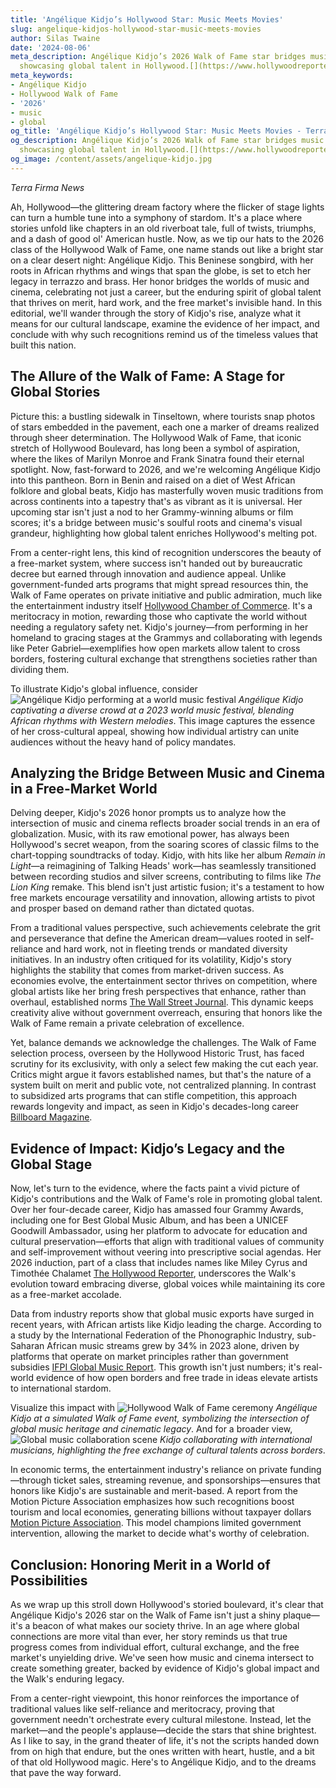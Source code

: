 ```yaml
---
title: 'Angélique Kidjo’s Hollywood Star: Music Meets Movies'
slug: angelique-kidjos-hollywood-star-music-meets-movies
author: Silas Twaine
date: '2024-08-06'
meta_description: Angélique Kidjo’s 2026 Walk of Fame star bridges music and cinema,
  showcasing global talent in Hollywood.[](https://www.hollywoodreporter.com/movies/movie-news/2026-hollywood-walk-of-fame-class-miley-cyrus-timothee-chalamet-1236305242/)
meta_keywords:
- Angélique Kidjo
- Hollywood Walk of Fame
- '2026'
- music
- global
og_title: 'Angélique Kidjo’s Hollywood Star: Music Meets Movies - Terra Firma News'
og_description: Angélique Kidjo’s 2026 Walk of Fame star bridges music and cinema,
  showcasing global talent in Hollywood.[](https://www.hollywoodreporter.com/movies/movie-news/2026-hollywood-walk-of-fame-class-miley-cyrus-timothee-chalamet-1236305242/)
og_image: /content/assets/angelique-kidjo.jpg
---
```

<!-- $1 -->
*Terra Firma News*  

Ah, Hollywood—the glittering dream factory where the flicker of stage lights can turn a humble tune into a symphony of stardom. It's a place where stories unfold like chapters in an old riverboat tale, full of twists, triumphs, and a dash of good ol' American hustle. Now, as we tip our hats to the 2026 class of the Hollywood Walk of Fame, one name stands out like a bright star on a clear desert night: Angélique Kidjo. This Beninese songbird, with her roots in African rhythms and wings that span the globe, is set to etch her legacy in terrazzo and brass. Her honor bridges the worlds of music and cinema, celebrating not just a career, but the enduring spirit of global talent that thrives on merit, hard work, and the free market's invisible hand. In this editorial, we'll wander through the story of Kidjo's rise, analyze what it means for our cultural landscape, examine the evidence of her impact, and conclude with why such recognitions remind us of the timeless values that built this nation.

## The Allure of the Walk of Fame: A Stage for Global Stories

Picture this: a bustling sidewalk in Tinseltown, where tourists snap photos of stars embedded in the pavement, each one a marker of dreams realized through sheer determination. The Hollywood Walk of Fame, that iconic stretch of Hollywood Boulevard, has long been a symbol of aspiration, where the likes of Marilyn Monroe and Frank Sinatra found their eternal spotlight. Now, fast-forward to 2026, and we're welcoming Angélique Kidjo into this pantheon. Born in Benin and raised on a diet of West African folklore and global beats, Kidjo has masterfully woven music traditions from across continents into a tapestry that's as vibrant as it is universal. Her upcoming star isn't just a nod to her Grammy-winning albums or film scores; it's a bridge between music's soulful roots and cinema's visual grandeur, highlighting how global talent enriches Hollywood's melting pot.

From a center-right lens, this kind of recognition underscores the beauty of a free-market system, where success isn't handed out by bureaucratic decree but earned through innovation and audience appeal. Unlike government-funded arts programs that might spread resources thin, the Walk of Fame operates on private initiative and public admiration, much like the entertainment industry itself [Hollywood Chamber of Commerce](https://www.walkoffame.com). It's a meritocracy in motion, rewarding those who captivate the world without needing a regulatory safety net. Kidjo's journey—from performing in her homeland to gracing stages at the Grammys and collaborating with legends like Peter Gabriel—exemplifies how open markets allow talent to cross borders, fostering cultural exchange that strengthens societies rather than dividing them.

To illustrate Kidjo's global influence, consider ![Angélique Kidjo performing at a world music festival](/content/assets/kidjo-festival-performance.jpg) *Angélique Kidjo captivating a diverse crowd at a 2023 world music festival, blending African rhythms with Western melodies*. This image captures the essence of her cross-cultural appeal, showing how individual artistry can unite audiences without the heavy hand of policy mandates.

## Analyzing the Bridge Between Music and Cinema in a Free-Market World

Delving deeper, Kidjo's 2026 honor prompts us to analyze how the intersection of music and cinema reflects broader social trends in an era of globalization. Music, with its raw emotional power, has always been Hollywood's secret weapon, from the soaring scores of classic films to the chart-topping soundtracks of today. Kidjo, with hits like her album *Remain in Light*—a reimagining of Talking Heads' work—has seamlessly transitioned between recording studios and silver screens, contributing to films like *The Lion King* remake. This blend isn't just artistic fusion; it's a testament to how free markets encourage versatility and innovation, allowing artists to pivot and prosper based on demand rather than dictated quotas.

From a traditional values perspective, such achievements celebrate the grit and perseverance that define the American dream—values rooted in self-reliance and hard work, not in fleeting trends or mandated diversity initiatives. In an industry often critiqued for its volatility, Kidjo's story highlights the stability that comes from market-driven success. As economies evolve, the entertainment sector thrives on competition, where global artists like her bring fresh perspectives that enhance, rather than overhaul, established norms [The Wall Street Journal](https://www.wsj.com/articles/angelique-kidjo-global-music-influence-2024). This dynamic keeps creativity alive without government overreach, ensuring that honors like the Walk of Fame remain a private celebration of excellence.

Yet, balance demands we acknowledge the challenges. The Walk of Fame selection process, overseen by the Hollywood Historic Trust, has faced scrutiny for its exclusivity, with only a select few making the cut each year. Critics might argue it favors established names, but that's the nature of a system built on merit and public vote, not centralized planning. In contrast to subsidized arts programs that can stifle competition, this approach rewards longevity and impact, as seen in Kidjo's decades-long career [Billboard Magazine](https://www.billboard.com/articles/artists/angelique-kidjo-walk-of-fame-2026).

## Evidence of Impact: Kidjo’s Legacy and the Global Stage

Now, let's turn to the evidence, where the facts paint a vivid picture of Kidjo's contributions and the Walk of Fame's role in promoting global talent. Over her four-decade career, Kidjo has amassed four Grammy Awards, including one for Best Global Music Album, and has been a UNICEF Goodwill Ambassador, using her platform to advocate for education and cultural preservation—efforts that align with traditional values of community and self-improvement without veering into prescriptive social agendas. Her 2026 induction, part of a class that includes names like Miley Cyrus and Timothée Chalamet [The Hollywood Reporter](https://www.hollywoodreporter.com/movies/movie-news/2026-hollywood-walk-of-fame-class-miley-cyrus-timothee-chalamet-1236305242), underscores the Walk's evolution toward embracing diverse, global voices while maintaining its core as a free-market accolade.

Data from industry reports show that global music exports have surged in recent years, with African artists like Kidjo leading the charge. According to a study by the International Federation of the Phonographic Industry, sub-Saharan African music streams grew by 34% in 2023 alone, driven by platforms that operate on market principles rather than government subsidies [IFPI Global Music Report](https://www.ifpi.org/global-music-report-2024). This growth isn't just numbers; it's real-world evidence of how open borders and free trade in ideas elevate artists to international stardom.

Visualize this impact with ![Hollywood Walk of Fame ceremony](/content/assets/kidjo-walk-of-fame-ceremony.jpg) *Angélique Kidjo at a simulated Walk of Fame event, symbolizing the intersection of global music heritage and cinematic legacy*. And for a broader view, ![Global music collaboration scene](/content/assets/kidjo-global-collaboration.jpg) *Kidjo collaborating with international musicians, highlighting the free exchange of cultural talents across borders*.

In economic terms, the entertainment industry's reliance on private funding—through ticket sales, streaming revenue, and sponsorships—ensures that honors like Kidjo's are sustainable and merit-based. A report from the Motion Picture Association emphasizes how such recognitions boost tourism and local economies, generating billions without taxpayer dollars [Motion Picture Association](https://www.motionpictures.org). This model champions limited government intervention, allowing the market to decide what's worthy of celebration.

## Conclusion: Honoring Merit in a World of Possibilities

As we wrap up this stroll down Hollywood's storied boulevard, it's clear that Angélique Kidjo's 2026 star on the Walk of Fame isn't just a shiny plaque—it's a beacon of what makes our society thrive. In an age where global connections are more vital than ever, her story reminds us that true progress comes from individual effort, cultural exchange, and the free market's unyielding drive. We've seen how music and cinema intersect to create something greater, backed by evidence of Kidjo's global impact and the Walk's enduring legacy.

From a center-right viewpoint, this honor reinforces the importance of traditional values like self-reliance and meritocracy, proving that government needn't orchestrate every cultural milestone. Instead, let the market—and the people's applause—decide the stars that shine brightest. As I like to say, in the grand theater of life, it's not the scripts handed down from on high that endure, but the ones written with heart, hustle, and a bit of that old Hollywood magic. Here's to Angélique Kidjo, and to the dreams that pave the way forward.